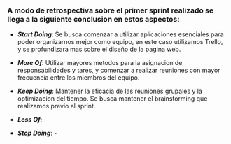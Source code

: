 ### A modo de retrospectiva sobre el primer sprint realizado se llega a la siguiente conclusion en estos aspectos:

- _**Start Doing**_: Se busca comenzar a utilizar aplicaciones esenciales para poder organizarnos mejor como equipo, en este caso utilizamos Trello, y se profundizara mas sobre el diseño de la pagina web.

- _**More Of**_: Utilizar mayores metodos para la asignacion de responsabilidades y tares, y comenzar a realizar reuniones con mayor frecuencia entre los miembros del equipo.

- _**Keep Doing**_: Mantener la eficacia de las reuniones grupales y la optimizacion del tiempo. Se busca mantener el brainstorming que realizamos previo al sprint.

- _**Less Of**_: -

- _**Stop Doing**_: -